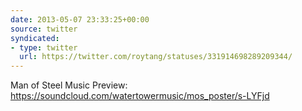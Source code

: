 ```yaml
---
date: 2013-05-07 23:33:25+00:00
source: twitter
syndicated:
- type: twitter
  url: https://twitter.com/roytang/statuses/331914698289209344/
---
```


Man of Steel Music Preview: https://soundcloud.com/watertowermusic/mos_poster/s-LYFjd